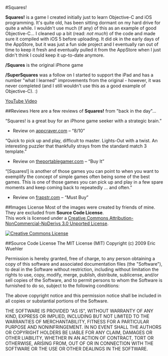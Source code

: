 #Squares!


__Squares!__  is a game I created initially just to learn Objective-C and iOS programming.  It's quite old, has been sitting dormant on my hard drive for quite a while.  I wouldn't use much (if any) of this as an example of good Objective-C...  I cleaned up a bit (read: _not much_) of the code and made sure it compiled with iOS 5 before uploading.  It did ok in the early days of the AppStore, but it was just a fun side project and I eventually ran out of time to keep it fresh and eventually pulled it from the AppStore when I just didn't think I could keep it up-to-date anymore.

__/Squares__ is the original iPhone game

__/SuperSquares__ was a follow on I started to support the iPad and has a number "what I learned" improvements from the original - however, it was never completed (and I still wouldn't use this as a good example of Objective-C). :)

[YouTube Video](https://www.youtube.com/watch?v=txapQpNfnOI)

##Reviews
Here are a few reviews of **Squares!** from "back in the day"...

“Squares! is a great buy for an iPhone game seeker with a strategic brain.”

- Review on [appcraver.com](http://www.appcraver.com/squares/) – “8/10”

“Quick to pick up and play, difficult to master. Lights-Out with a twist. An interesting puzzler that thankfully strays from the standard match 3 template.”

- Review on [theportablegamer.com](http://theportablegamer.com/2009/04/iphone-review-squares/) – “Buy It”

“[Squares!] is another of those games you can point to when you want to exemplify the concept of simple games often being some of the best games. This is one of those games you can pick up and play in a few spare moments and keep coming back to repeatedly … and often.”

- Review on [frapstr.com](http://www.frapstr.com/2009/04/28/squares/) – “Must Buy”



##Images License
Most of the images were created by friends of mine.  They are excluded from **Source Code License**.  <br />This work is licensed under a <a rel="license" href="http://creativecommons.org/licenses/by-nc-nd/3.0/deed.en_US">Creative Commons Attribution-NonCommercial-NoDerivs 3.0 Unported License</a>.

<a rel="license" href="http://creativecommons.org/licenses/by-nc-nd/3.0/deed.en_US"><img alt="Creative Commons License" style="border-width:0" src="http://i.creativecommons.org/l/by-nc-nd/3.0/88x31.png" /></a>


##Source Code License
The MIT License (MIT)
Copyright (c) 2009 Eric Wuehler

Permission is hereby granted, free of charge, to any person obtaining a copy of this software and associated documentation files (the "Software"), to deal in the Software without restriction, including without limitation the rights to use, copy, modify, merge, publish, distribute, sublicense, and/or sell copies of the Software, and to permit persons to whom the Software is furnished to do so, subject to the following conditions:

The above copyright notice and this permission notice shall be included in all copies or substantial portions of the Software.

THE SOFTWARE IS PROVIDED "AS IS", WITHOUT WARRANTY OF ANY KIND, EXPRESS OR IMPLIED, INCLUDING BUT NOT LIMITED TO THE WARRANTIES OF MERCHANTABILITY, FITNESS FOR A PARTICULAR PURPOSE AND NONINFRINGEMENT. IN NO EVENT SHALL THE AUTHORS OR COPYRIGHT HOLDERS BE LIABLE FOR ANY CLAIM, DAMAGES OR OTHER LIABILITY, WHETHER IN AN ACTION OF CONTRACT, TORT OR OTHERWISE, ARISING FROM, OUT OF OR IN CONNECTION WITH THE SOFTWARE OR THE USE OR OTHER DEALINGS IN THE SOFTWARE.
